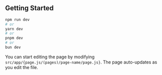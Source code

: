 
## Getting Started

```bash
npm run dev
# or
yarn dev
# or
pnpm dev
# or
bun dev
```

You can start editing the page by modifying `src/app/{page.js/(pages)/page-name/page.js}`. The page auto-updates as you edit the file.
